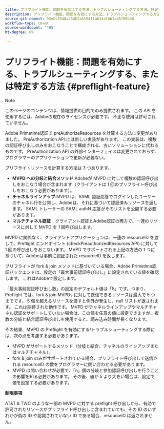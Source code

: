 ```yaml
---
title: プリフライト機能、問題を有効にする方法、トラブルシューティングする方法、特定する方法
description: プリフライト機能、問題を有効にする方法、トラブルシューティングする方法、特定する方法
source-git-commit: 02ebc3548a254b2a6554f1ab34afbb3ea5f09bb8
workflow-type: tm+mt
source-wordcount: '495'
ht-degree: 0%

---
```


# プリフライト機能：問題を有効にする、トラブルシューティングする、または特定する方法 {#preflight-feature}

>[!NOTE]
>
>このページのコンテンツは、情報提供の目的でのみ提供されます。 この API を使用するには、Adobeの現在のライセンスが必要です。 不正な使用は許可されていません。

Adobe Primetime認証で preAuthorizeResources を計算する方法に変更がありました。 PreAuthorization API には新しい実装があります。 この実装は、複数の認証呼び出しのみをおこなうことで構成される、古いソリューションに代わるものです。
PreAuthorization API の外部インターフェイスは変更されておらず、プログラマーのアプリケーションで更新が必要ない。

プリフライトリソースを計算する方法は 3 つあります。

* **MVPD への分岐と結合メソッド**:Adobeが MVPD に対して複数の認証呼び出しをおこなう場合が含まれます（クライアントは 1 回のプリフライト呼び出しをおこなう必要があります）。
* **チャネルラインアップ**:MVPD は、SAML 認証応答でログインしたユーザーのチャネル行を公開し、Adobeは、それに基づいて認証済みリソースを返します。 SAML トレーサーの SAML authN 応答がそのリストを公開する必要があります。
* **マルチチャネル認証**：クライアント認証とAdobe認証の両方で、一連のリソースに対して MVPD を 1 回呼び出します。

MVPD に関係なく、クライアントアプリケーションは、一連の resourceID を渡して、Preflight エンドポイント (checkPreauthorizedResources API) に対して 1 回の呼び出しをおこないます。 MVPD でサポートされる上記の方法の 1 つに基づいて、Adobeは事前に認証された resourceID を返します。

プリフライトが fork &amp; join メソッドに基づいている場合、Adobe Primetime認証バックエンドは、設定の「最大事前認証呼び出し」に設定されている値を確認します。 これはAdobeで設定します。

「最大事前認証呼び出し数」の設定のデフォルト値は「5」です。つまり、Preflight では、fork &amp; join MVPDs に対して送信できるリソースは最大で 5 つまでです。 5 個を超えるリソースを渡すと例外が発生し、null リストが返されます。 これは期待された動作です。 MVPD がチャネルラインアップやマルチチャネル認証をサポートしていない場合は、この値を任意の値に設定できますが、複数の分岐と結合認証呼び出しを使用すると、読み込み時間が長くなります。

その結果、MVPD の Preflight を有効にする/トラブルシューティングする際には、次の点を考慮する必要があります。

* MVPD がサポートするメソッド（分岐と結合、チャネルのラインアップまたはマルチチャネル）。
* fork &amp; join のみがサポートされている場合、プリフライト呼び出しで送信される resourceID の数をプログラマーに問い合わせる必要があります。
* MVPD は問い合わせが必要で、「n」個の分岐と参加認証呼び出しを行うことの影響を知る必要があります。 その後、値が 5 より大きい場合は、設定で値を設定する必要があります。

**制限事項**

AT&amp;T &amp; TWC のような一部の MVPD に対する preflight 呼び出しから、有効で許可されたリソースがプリフライト呼び出しに含まれていても、その ID のいずれかが偽の ID や認識されていない ID である場合、resourceID は返されません。
